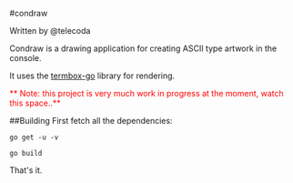 #condraw

Written by @telecoda

Condraw is a drawing application for creating ASCII type artwork in the console.

It uses the [termbox-go](https://github.com/nsf/termbox-go) library for rendering.

<font color="red">**
Note: this project is very much work in progress at the moment, watch this space..**</font>


##Building
First fetch all the dependencies:


    go get -u -v
   
    go build

That's it.   